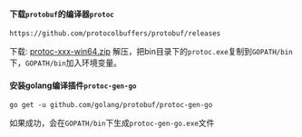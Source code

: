 #### 下载`protobuf`的编译器`protoc`
```
https://github.com/protocolbuffers/protobuf/releases
```
下载: [protoc-xxx-win64.zip](https://github.com/protocolbuffers/protobuf/releases)
解压，把bin目录下的`protoc.exe`复制到`GOPATH/bin`下，`GOPATH/bin`加入环境变量。

#### 安装golang编译插件`protoc-gen-go`
```
go get -u github.com/golang/protobuf/protoc-gen-go
```
如果成功，会在`GOPATH/bin`下生成`protoc-gen-go.exe`文件
